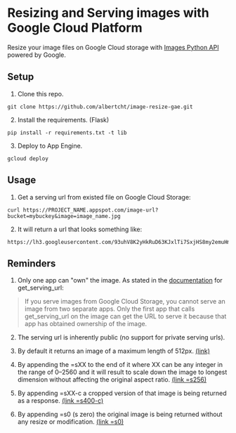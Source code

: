 Resizing and Serving images with Google Cloud Platform
==================================

Resize your image files on Google Cloud storage with [Images Python API](https://developers.google.com/appengine/docs/python/images/) powered by Google.

## Setup

1. Clone this repo.

```
git clone https://github.com/albertcht/image-resize-gae.git
```

2. Install the requirements. (Flask)

```
pip install -r requirements.txt -t lib
```

3. Deploy to App Engine.

```
gcloud deploy
```

## Usage

1. Get a serving url from existed file on Google Cloud Storage:

```
curl https://PROJECT_NAME.appspot.com/image-url?bucket=mybuckey&image=image_name.jpg
```

2. It will return a url that looks something like:

```
https://lh3.googleusercontent.com/93uhV8K2yHkRuD63KJxlTi7SxjHS8my2emuHmGLZxEmX99_XAjTN3c_2zmKVb3XQ5d8FEkwtgbGjyYpaDQg
```

## Reminders

1. Only one app can "own" the image. As stated in the [documentation](https://developers.google.com/appengine/docs/python/images/functions) for get_serving_url:

> If you serve images from Google Cloud Storage, you cannot serve an image from two separate apps. Only the first app that calls get_serving_url on the image can get the URL to serve it because that app has obtained ownership of the image.

2. The serving url is inherently public (no support for private serving urls).

3. By default it returns an image of a maximum length of 512px. [(link)](https://lh3.googleusercontent.com/93uhV8K2yHkRuD63KJxlTi7SxjHS8my2emuHmGLZxEmX99_XAjTN3c_2zmKVb3XQ5d8FEkwtgbGjyYpaDQg)

4. By appending the =sXX to the end of it where XX can be any integer in the range of 0–2560 and it will result to scale down the image to longest dimension without affecting the original aspect ratio. [(link =s256)](https://lh3.googleusercontent.com/93uhV8K2yHkRuD63KJxlTi7SxjHS8my2emuHmGLZxEmX99_XAjTN3c_2zmKVb3XQ5d8FEkwtgbGjyYpaDQg=s256)

5. By appending =sXX-c a cropped version of that image is being returned as a response. [(link =s400-c)](https://lh3.googleusercontent.com/93uhV8K2yHkRuD63KJxlTi7SxjHS8my2emuHmGLZxEmX99_XAjTN3c_2zmKVb3XQ5d8FEkwtgbGjyYpaDQg=s400-c)

6. By appending =s0 (s zero) the original image is being returned without any resize or modification. [(link =s0)](https://lh3.googleusercontent.com/93uhV8K2yHkRuD63KJxlTi7SxjHS8my2emuHmGLZxEmX99_XAjTN3c_2zmKVb3XQ5d8FEkwtgbGjyYpaDQg=s0)
